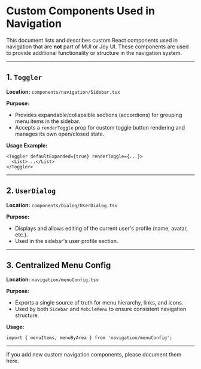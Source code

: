 # Custom Components Used in Navigation

This document lists and describes custom React components used in navigation that are **not** part of MUI or Joy UI. These components are used to provide additional functionality or structure in the navigation system.

---

## 1. `Toggler`
**Location:** `components/navigation/Sidebar.tsx`

**Purpose:**
- Provides expandable/collapsible sections (accordions) for grouping menu items in the sidebar.
- Accepts a `renderToggle` prop for custom toggle button rendering and manages its own open/closed state.

**Usage Example:**
```tsx
<Toggler defaultExpanded={true} renderToggle={...}>
  <List>...</List>
</Toggler>
```

---

## 2. `UserDialog`
**Location:** `components/Dialog/UserDialog.tsx`

**Purpose:**
- Displays and allows editing of the current user's profile (name, avatar, etc.).
- Used in the sidebar's user profile section.

---

## 3. Centralized Menu Config
**Location:** `navigation/menuConfig.tsx`

**Purpose:**
- Exports a single source of truth for menu hierarchy, links, and icons.
- Used by both `Sidebar` and `MobileMenu` to ensure consistent navigation structure.

**Usage:**
```tsx
import { menuItems, menuByArea } from 'navigation/menuConfig';
```

---

If you add new custom navigation components, please document them here.
